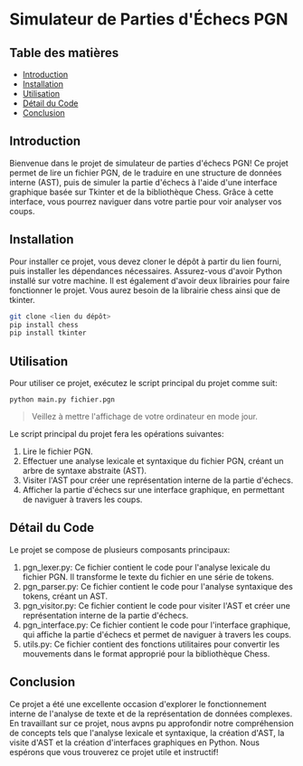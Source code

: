 # Simulateur de Parties d'Échecs PGN

## Table des matières

* [Introduction](#introduction)
* [Installation](#installation)
* [Utilisation](#utilisation)
* [Détail du Code](#detail-du-code)
* [Conclusion](#conclusion)

## Introduction

Bienvenue dans le projet de simulateur de parties d'échecs PGN! Ce projet permet de lire un fichier PGN, de le traduire en une structure de données interne (AST), puis de simuler la partie d'échecs à l'aide d'une interface graphique basée sur Tkinter et de la bibliothèque Chess. Grâce à cette interface, vous pourrez naviguer dans votre partie pour voir analyser vos coups.

## Installation

Pour installer ce projet, vous devez cloner le dépôt à partir du lien fourni, puis installer les dépendances nécessaires. Assurez-vous d'avoir Python installé sur votre machine.
Il est également d'avoir deux librairies pour faire fonctionner le projet. Vous aurez besoin de la librairie chess ainsi que de tkinter. 

```bash
git clone <lien du dépôt>
pip install chess
pip install tkinter
```

## Utilisation

Pour utiliser ce projet, exécutez le script principal du projet comme suit:
```
python main.py fichier.pgn
```

> Veillez à mettre l'affichage de votre ordinateur en mode jour. 

Le script principal du projet fera les opérations suivantes:

1. Lire le fichier PGN.
2. Effectuer une analyse lexicale et syntaxique du fichier PGN, créant un arbre de syntaxe abstraite (AST).
3. Visiter l'AST pour créer une représentation interne de la partie d'échecs.
4. Afficher la partie d'échecs sur une interface graphique, en permettant de naviguer à travers les coups.

## Détail du Code

Le projet se compose de plusieurs composants principaux:

1. pgn_lexer.py: Ce fichier contient le code pour l'analyse lexicale du fichier PGN. Il transforme le texte du fichier en une série de tokens.
2. pgn_parser.py: Ce fichier contient le code pour l'analyse syntaxique des tokens, créant un AST.
3. pgn_visitor.py: Ce fichier contient le code pour visiter l'AST et créer une représentation interne de la partie d'échecs.
4. pgn_interface.py: Ce fichier contient le code pour l'interface graphique, qui affiche la partie d'échecs et permet de naviguer à travers les coups.
5. utils.py: Ce fichier contient des fonctions utilitaires pour convertir les mouvements dans le format approprié pour la bibliothèque Chess.


## Conclusion

Ce projet a été une excellente occasion d'explorer le fonctionnement interne de l'analyse de texte et de la représentation de données complexes. En travaillant sur ce projet, nous avpns pu approfondir notre compréhension de concepts tels que l'analyse lexicale et syntaxique, la création d'AST, la visite d'AST et la création d'interfaces graphiques en Python. Nous espérons que vous trouverez ce projet utile et instructif!

